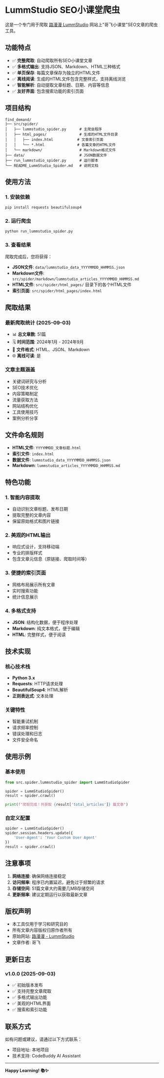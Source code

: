 # LummStudio SEO小课堂爬虫

这是一个专门用于爬取 [路漫漫 LummStudio](https://www.lummstudio.com/docs/seo/miniclass) 网站上"哥飞小课堂"SEO文章的爬虫工具。

## 功能特点

- ✅ **完整爬取**: 自动爬取所有SEO小课堂文章
- ✅ **多格式输出**: 支持JSON、Markdown、HTML三种格式
- ✅ **单页保存**: 每篇文章保存为独立的HTML文件
- ✅ **离线阅读**: 生成的HTML文件包含完整样式，支持离线浏览
- ✅ **智能解析**: 自动提取文章标题、日期、内容等信息
- ✅ **友好界面**: 包含搜索功能的索引页面

## 项目结构

```
find_demand/
├── src/spider/
│   ├── lummstudio_spider.py      # 主爬虫程序
│   ├── html_pages/               # 生成的HTML文件目录
│   │   ├── index.html           # 文章索引页面
│   │   └── *.html               # 各篇文章的HTML文件
│   └── markdown/                 # Markdown格式文件
├── data/                         # JSON数据文件
├── run_lummstudio_spider.py      # 运行脚本
└── README_LummStudio_Spider.md   # 说明文档
```

## 使用方法

### 1. 安装依赖

```bash
pip install requests beautifulsoup4
```

### 2. 运行爬虫

```bash
python run_lummstudio_spider.py
```

### 3. 查看结果

爬取完成后，您将获得：

- **JSON文件**: `data/lummstudio_data_YYYYMMDD_HHMMSS.json`
- **Markdown文件**: `src/spider/markdown/lummstudio_articles_YYYYMMDD_HHMMSS.md`
- **HTML文件**: `src/spider/html_pages/` 目录下的各个HTML文件
- **索引页面**: `src/spider/html_pages/index.html`

## 爬取结果

### 最新爬取统计 (2025-09-03)

- 📊 **总文章数**: 51篇
- 🗓️ **时间范围**: 2024年1月 - 2024年9月
- 📁 **文件格式**: HTML、JSON、Markdown
- 🌐 **离线可读**: 是

### 文章主题涵盖

- 关键词研究与分析
- SEO技术优化
- 内容策略制定
- 流量获取方法
- 网站结构优化
- 工具使用技巧
- 案例分析分享

## 文件命名规则

- **HTML文件**: `YYYYMMDD_文章标题.html`
- **索引文件**: `index.html`
- **数据文件**: `lummstudio_data_YYYYMMDD_HHMMSS.json`
- **Markdown**: `lummstudio_articles_YYYYMMDD_HHMMSS.md`

## 特色功能

### 1. 智能内容提取
- 自动识别文章标题、发布日期
- 提取完整的文章内容
- 保留原始格式和图片链接

### 2. 美观的HTML输出
- 响应式设计，支持移动端
- 专业的排版样式
- 包含文章元信息（原链接、爬取时间等）

### 3. 便捷的索引页面
- 网格布局展示所有文章
- 实时搜索功能
- 统计信息展示

### 4. 多格式支持
- **JSON**: 结构化数据，便于程序处理
- **Markdown**: 纯文本格式，便于编辑
- **HTML**: 完整样式，便于阅读

## 技术实现

### 核心技术栈
- **Python 3.x**
- **Requests**: HTTP请求处理
- **BeautifulSoup4**: HTML解析
- **正则表达式**: 文本处理

### 关键特性
- 智能重试机制
- 请求频率控制
- 错误处理和日志
- 文件安全命名

## 使用示例

### 基本使用
```python
from src.spider.lummstudio_spider import LummStudioSpider

spider = LummStudioSpider()
result = spider.crawl()

print(f"爬取完成！共获取 {result['total_articles']} 篇文章")
```

### 自定义配置
```python
spider = LummStudioSpider()
spider.session.headers.update({
    'User-Agent': 'Your Custom User Agent'
})
result = spider.crawl()
```

## 注意事项

1. **网络连接**: 确保网络连接稳定
2. **访问频率**: 程序已内置延迟，避免过于频繁的请求
3. **存储空间**: 51篇文章大约需要几MB存储空间
4. **更新频率**: 建议定期运行以获取最新文章

## 版权声明

- 本工具仅用于学习和研究目的
- 所有文章内容版权归原作者所有
- 原始网站: [路漫漫 - LummStudio](https://www.lummstudio.com)
- 文章作者: 哥飞

## 更新日志

### v1.0.0 (2025-09-03)
- ✅ 初始版本发布
- ✅ 支持完整文章爬取
- ✅ 多格式输出功能
- ✅ 美观的HTML界面
- ✅ 搜索和索引功能

## 联系方式

如有问题或建议，请通过以下方式联系：
- 项目地址: 本地项目
- 技术支持: CodeBuddy AI Assistant

---

**Happy Learning! 📚✨**
